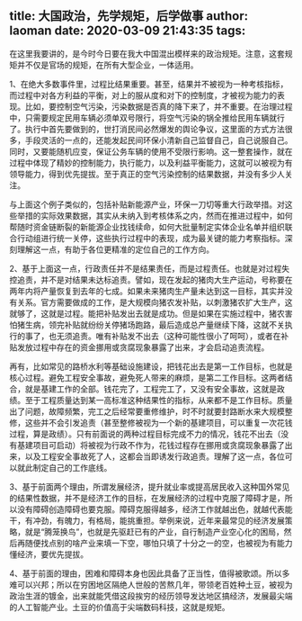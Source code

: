 title: 大国政治，先学规矩，后学做事
author: laoman
date: 2020-03-09 21:43:35
tags:
---
在这里我要讲的，是今时今日要在我大中国混出模样来的政治规矩。注意，这套规矩并不仅是官场的规矩，在所有大型企业，一体适用。

1、在绝大多数事件里，过程比结果重要。甚至，结果并不被视为一种考核指标，而过程中对各方利益的平衡，对上的服从度和对下的控制度，才被视为能力的表现。比如，要控制空气污染，污染数据是否真的降下来了，并不重要。在治理过程中，只需要规定民用车辆必须单双号限行，将空气污染的锅全推给民用车辆就行了。执行中首先要做到的，世打消民间必然爆发的舆论争议，这里面的方式方法很多，手段灵活的一点的，还能发起民间环保小清新自己监督自己，自己说服自己。同时，又要能随机应变，保证公务车辆的使用不受限行影响。这一整套操作，就在过程中体现了精妙的控制能力，执行能力，以及利益平衡能力，这就可以被视为有领导能力，得到优先提拔。至于真正的空气污染控制的结果数据，并没有多少人关注。

与上面这个例子类似的，包括补贴新能源产业，环保一刀切等重大行政举措。对这些举措的实际效果数据，其实从未纳入到考核体系之内，然而在推进过程中，如何帮随时资金链断裂的新能源企业找钱续命，如何大批量制定实体企业名单并组织联合行动组进行统一关停，这些执行过程中的表现，成为最关键的能力考察指标。深刻理解这一点，有助于各位更精准的定位自己的工作方向。

2、基于上面这一点，行政责任并不是结果责任，而是过程责任。也就是对过程失控追责，并不是对结果未达标追责。譬如，现在发起的猪肉大生产运动，号称要在两年内将产量恢复到去年的七成。如果未来猪肉生产量未达到这一目标，其实并没有关系。官方需要做成的工作，是大规模向猪农发补贴，以刺激猪农扩大生产，这就够了，这就是过程。能把补贴发出去就是成功。但是如果在实施过程中，猪农害怕猪生病，领完补贴就纷纷关停猪场跑路，最后造成总产量继续下降，这就不关执行的事了，也无须追责。唯有补贴发不出去（这种可能性很小了呵呵），或者在补贴发放过程中存在的资金挪用或贪腐现象暴露了出来，才会启动追责流程。

再有，比如常见的路桥水利等基础设施建设，把钱花出去是第一工作目标，也就是核心过程。避免工程安全事故，避免死人带来的麻烦，是第二工作目标。这两者结合，就是基建工作的全部。钱花完了，工程完工了，又没有安全事故，这就是政绩。至于工程质量达到某一高标准这种结果性的指标，从来都不是工作目标。质量出了问题，故障频繁，完工之后经常要重修维护，时不时就要封路断水来大规模整修，这些并不会引发追责（甚至整修被视为一个新的基建项目，可以重复一次花钱过程，算是政绩）。只有前面说的两种过程目标完成不力的情况，钱花不出去（没有基建项目可启动）将被视为行政不作为，花钱过程存在挪用或贪腐现象暴露了出来，以及工程安全事故死了人，这都会当即诱发行政追责。理解了这一点，各位可以就此制定自己的工作底线。

3、基于前面两个理由，所谓发展经济，提升就业率或提高居民收入这种国外常见的结果性数据，并不是经济工作的目标，在发展经济的过程中克服了障碍才是，所以没有障碍创造障碍也要克服。障碍克服得越多，经济工作就越出色，就越代表能干，有冲劲，有魄力，有格局，能挑重担。举例来说，近年来最常见的经济发展策略，就是“腾笼换鸟”，也就是先驱赶已有的产业，自行制造产业空心化的困局，然后再随便找点别的啥产业来填一下空，哪怕只填了十分之一的空，也被视为有能力懂经济，要优先提拔。

4、基于前面的理由，困难和障碍本身也因此具备了正当性，值得被歌颂。所以多难可以兴邦；所以在穷困地区隔绝人世般的苦熬几年，带领老百姓种土豆，被视为政治生涯的镀金，出来就能凭借这段挨穷的经历领导发达地区搞经济，发展最尖端的人工智能产业。土豆的价值高于尖端数码科技，这就是规矩。

